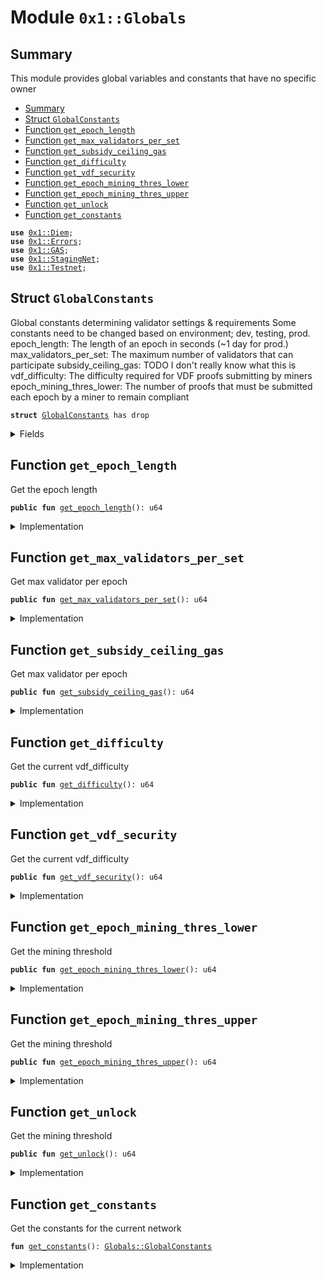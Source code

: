
<a name="0x1_Globals"></a>

# Module `0x1::Globals`


<a name="@Summary_0"></a>

## Summary

This module provides global variables and constants that have no specific owner


-  [Summary](#@Summary_0)
-  [Struct `GlobalConstants`](#0x1_Globals_GlobalConstants)
-  [Function `get_epoch_length`](#0x1_Globals_get_epoch_length)
-  [Function `get_max_validators_per_set`](#0x1_Globals_get_max_validators_per_set)
-  [Function `get_subsidy_ceiling_gas`](#0x1_Globals_get_subsidy_ceiling_gas)
-  [Function `get_difficulty`](#0x1_Globals_get_difficulty)
-  [Function `get_vdf_security`](#0x1_Globals_get_vdf_security)
-  [Function `get_epoch_mining_thres_lower`](#0x1_Globals_get_epoch_mining_thres_lower)
-  [Function `get_epoch_mining_thres_upper`](#0x1_Globals_get_epoch_mining_thres_upper)
-  [Function `get_unlock`](#0x1_Globals_get_unlock)
-  [Function `get_constants`](#0x1_Globals_get_constants)


<pre><code><b>use</b> <a href="Diem.md#0x1_Diem">0x1::Diem</a>;
<b>use</b> <a href="../../../../../../move-stdlib/docs/Errors.md#0x1_Errors">0x1::Errors</a>;
<b>use</b> <a href="GAS.md#0x1_GAS">0x1::GAS</a>;
<b>use</b> <a href="Testnet.md#0x1_StagingNet">0x1::StagingNet</a>;
<b>use</b> <a href="Testnet.md#0x1_Testnet">0x1::Testnet</a>;
</code></pre>



<a name="0x1_Globals_GlobalConstants"></a>

## Struct `GlobalConstants`

Global constants determining validator settings & requirements
Some constants need to be changed based on environment; dev, testing, prod.
epoch_length: The length of an epoch in seconds (~1 day for prod.)
max_validators_per_set: The maximum number of validators that can participate
subsidy_ceiling_gas: TODO I don't really know what this is
vdf_difficulty: The difficulty required for VDF proofs submitting by miners
epoch_mining_thres_lower: The number of proofs that must be submitted each
epoch by a miner to remain compliant


<pre><code><b>struct</b> <a href="Globals.md#0x1_Globals_GlobalConstants">GlobalConstants</a> has drop
</code></pre>



<details>
<summary>Fields</summary>


<dl>
<dt>
<code>epoch_length: u64</code>
</dt>
<dd>

</dd>
<dt>
<code>max_validators_per_set: u64</code>
</dt>
<dd>

</dd>
<dt>
<code>subsidy_ceiling_gas: u64</code>
</dt>
<dd>

</dd>
<dt>
<code>vdf_difficulty: u64</code>
</dt>
<dd>

</dd>
<dt>
<code>epoch_mining_thres_lower: u64</code>
</dt>
<dd>

</dd>
<dt>
<code>epoch_mining_thres_upper: u64</code>
</dt>
<dd>

</dd>
<dt>
<code>epoch_slow_wallet_unlock: u64</code>
</dt>
<dd>

</dd>
</dl>


</details>

<a name="0x1_Globals_get_epoch_length"></a>

## Function `get_epoch_length`

Get the epoch length


<pre><code><b>public</b> <b>fun</b> <a href="Globals.md#0x1_Globals_get_epoch_length">get_epoch_length</a>(): u64
</code></pre>



<details>
<summary>Implementation</summary>


<pre><code><b>public</b> <b>fun</b> <a href="Globals.md#0x1_Globals_get_epoch_length">get_epoch_length</a>(): u64 {
   <a href="Globals.md#0x1_Globals_get_constants">get_constants</a>().epoch_length
}
</code></pre>



</details>

<a name="0x1_Globals_get_max_validators_per_set"></a>

## Function `get_max_validators_per_set`

Get max validator per epoch


<pre><code><b>public</b> <b>fun</b> <a href="Globals.md#0x1_Globals_get_max_validators_per_set">get_max_validators_per_set</a>(): u64
</code></pre>



<details>
<summary>Implementation</summary>


<pre><code><b>public</b> <b>fun</b> <a href="Globals.md#0x1_Globals_get_max_validators_per_set">get_max_validators_per_set</a>(): u64 {
   <a href="Globals.md#0x1_Globals_get_constants">get_constants</a>().max_validators_per_set
}
</code></pre>



</details>

<a name="0x1_Globals_get_subsidy_ceiling_gas"></a>

## Function `get_subsidy_ceiling_gas`

Get max validator per epoch


<pre><code><b>public</b> <b>fun</b> <a href="Globals.md#0x1_Globals_get_subsidy_ceiling_gas">get_subsidy_ceiling_gas</a>(): u64
</code></pre>



<details>
<summary>Implementation</summary>


<pre><code><b>public</b> <b>fun</b> <a href="Globals.md#0x1_Globals_get_subsidy_ceiling_gas">get_subsidy_ceiling_gas</a>(): u64 {
   <a href="Globals.md#0x1_Globals_get_constants">get_constants</a>().subsidy_ceiling_gas
}
</code></pre>



</details>

<a name="0x1_Globals_get_difficulty"></a>

## Function `get_difficulty`

Get the current vdf_difficulty


<pre><code><b>public</b> <b>fun</b> <a href="Globals.md#0x1_Globals_get_difficulty">get_difficulty</a>(): u64
</code></pre>



<details>
<summary>Implementation</summary>


<pre><code><b>public</b> <b>fun</b> <a href="Globals.md#0x1_Globals_get_difficulty">get_difficulty</a>(): u64 {
  <a href="Globals.md#0x1_Globals_get_constants">get_constants</a>().vdf_difficulty
}
</code></pre>



</details>

<a name="0x1_Globals_get_vdf_security"></a>

## Function `get_vdf_security`

Get the current vdf_difficulty


<pre><code><b>public</b> <b>fun</b> <a href="Globals.md#0x1_Globals_get_vdf_security">get_vdf_security</a>(): u64
</code></pre>



<details>
<summary>Implementation</summary>


<pre><code><b>public</b> <b>fun</b> <a href="Globals.md#0x1_Globals_get_vdf_security">get_vdf_security</a>(): u64 {
  2048
}
</code></pre>



</details>

<a name="0x1_Globals_get_epoch_mining_thres_lower"></a>

## Function `get_epoch_mining_thres_lower`

Get the mining threshold


<pre><code><b>public</b> <b>fun</b> <a href="Globals.md#0x1_Globals_get_epoch_mining_thres_lower">get_epoch_mining_thres_lower</a>(): u64
</code></pre>



<details>
<summary>Implementation</summary>


<pre><code><b>public</b> <b>fun</b> <a href="Globals.md#0x1_Globals_get_epoch_mining_thres_lower">get_epoch_mining_thres_lower</a>(): u64 {
  <a href="Globals.md#0x1_Globals_get_constants">get_constants</a>().epoch_mining_thres_lower
}
</code></pre>



</details>

<a name="0x1_Globals_get_epoch_mining_thres_upper"></a>

## Function `get_epoch_mining_thres_upper`

Get the mining threshold


<pre><code><b>public</b> <b>fun</b> <a href="Globals.md#0x1_Globals_get_epoch_mining_thres_upper">get_epoch_mining_thres_upper</a>(): u64
</code></pre>



<details>
<summary>Implementation</summary>


<pre><code><b>public</b> <b>fun</b> <a href="Globals.md#0x1_Globals_get_epoch_mining_thres_upper">get_epoch_mining_thres_upper</a>(): u64 {
  <a href="Globals.md#0x1_Globals_get_constants">get_constants</a>().epoch_mining_thres_upper
}
</code></pre>



</details>

<a name="0x1_Globals_get_unlock"></a>

## Function `get_unlock`

Get the mining threshold


<pre><code><b>public</b> <b>fun</b> <a href="Globals.md#0x1_Globals_get_unlock">get_unlock</a>(): u64
</code></pre>



<details>
<summary>Implementation</summary>


<pre><code><b>public</b> <b>fun</b> <a href="Globals.md#0x1_Globals_get_unlock">get_unlock</a>(): u64 {
  <a href="Globals.md#0x1_Globals_get_constants">get_constants</a>().epoch_slow_wallet_unlock
}
</code></pre>



</details>

<a name="0x1_Globals_get_constants"></a>

## Function `get_constants`

Get the constants for the current network


<pre><code><b>fun</b> <a href="Globals.md#0x1_Globals_get_constants">get_constants</a>(): <a href="Globals.md#0x1_Globals_GlobalConstants">Globals::GlobalConstants</a>
</code></pre>



<details>
<summary>Implementation</summary>


<pre><code><b>fun</b> <a href="Globals.md#0x1_Globals_get_constants">get_constants</a>(): <a href="Globals.md#0x1_Globals_GlobalConstants">GlobalConstants</a> {
  <b>let</b> coin_scale = 1000000; // <a href="Diem.md#0x1_Diem_scaling_factor">Diem::scaling_factor</a>&lt;GAS::T&gt;();
  <b>assert</b>(coin_scale == <a href="Diem.md#0x1_Diem_scaling_factor">Diem::scaling_factor</a>&lt;<a href="GAS.md#0x1_GAS_GAS">GAS::GAS</a>&gt;(), <a href="../../../../../../move-stdlib/docs/Errors.md#0x1_Errors_invalid_argument">Errors::invalid_argument</a>(070001));

  <b>if</b> (<a href="Testnet.md#0x1_Testnet_is_testnet">Testnet::is_testnet</a>()) {
    <b>return</b> <a href="Globals.md#0x1_Globals_GlobalConstants">GlobalConstants</a> {
      epoch_length: 60, // seconds
      max_validators_per_set: 100,
      subsidy_ceiling_gas: 296 * coin_scale,
      vdf_difficulty: 100,
      epoch_mining_thres_lower: 1,
      epoch_mining_thres_upper: 240, // upper bound enforced at 6 mins per proof.
      epoch_slow_wallet_unlock: 10,
    }
  };

  <b>if</b> (<a href="Testnet.md#0x1_StagingNet_is_staging_net">StagingNet::is_staging_net</a>()) {
    <b>return</b> <a href="Globals.md#0x1_Globals_GlobalConstants">GlobalConstants</a> {
      epoch_length: 60 * 20, // 20 mins, enough for a hard miner proof.
      max_validators_per_set: 100,
      subsidy_ceiling_gas: 8640000 * coin_scale,
      vdf_difficulty: 5000000,
      epoch_mining_thres_lower: 1,
      epoch_mining_thres_upper: 240, // upper bound enforced at 6 mins per proof.
      epoch_slow_wallet_unlock: 10000000,
    }
  } <b>else</b> {
    <b>return</b> <a href="Globals.md#0x1_Globals_GlobalConstants">GlobalConstants</a> {
      epoch_length: 60 * 60 * 24, // approx 24 hours at 1.4 blocks/sec
      max_validators_per_set: 100, // max expected for BFT limits.
      // See <a href="DiemVMConfig.md#0x1_DiemVMConfig">DiemVMConfig</a> for gas constants:
      // Target max gas units per transaction 100000000
      // target max block time: 2 secs
      // target transaction per sec max gas: 20
      // uses "scaled representation", since there are no decimals.
      subsidy_ceiling_gas: 8640000 * coin_scale, // subsidy amount assumes 24 hour epoch lengths. Also needs <b>to</b> be adjusted for coin_scale the onchain representation of human readable value.
      vdf_difficulty: 5000000, // FYI approx 10 mins per proof on 2020 macbook pro 2.5 ghz quadcore
      epoch_mining_thres_lower: 20,
      epoch_mining_thres_upper: 240, // upper bound enforced at 6 mins per proof.
      epoch_slow_wallet_unlock: 1000 * coin_scale, // approx 10 years for largest accounts in genesis.
    }
  }
}
</code></pre>



</details>


[//]: # ("File containing references which can be used from documentation")
[ACCESS_CONTROL]: https://github.com/diem/dip/blob/main/dips/dip-2.md
[ROLE]: https://github.com/diem/dip/blob/main/dips/dip-2.md#roles
[PERMISSION]: https://github.com/diem/dip/blob/main/dips/dip-2.md#permissions
